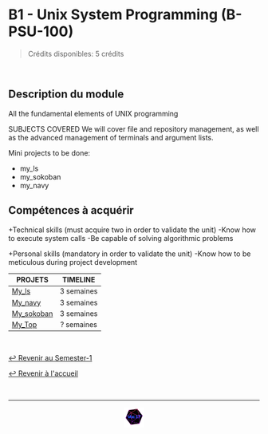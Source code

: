 # B1 - Unix System Programming  (B-PSU-100)

> Crédits disponibles: 5 crédits
<br>

## Description du module
All the fundamental elements of UNIX programming

SUBJECTS COVERED
We will cover file and repository management, as well as the advanced management of terminals and argument lists. 

Mini projects to be done:
- my_ls
- my_sokoban
- my_navy

## Compétences à acquérir
+Technical skills (must acquire two in order to validate the unit)
-Know how to execute system calls
-Be capable of solving algorithmic problems

+Personal skills (mandatory in order to validate the unit)
-Know how to be meticulous during project development
<br>


<table align="center">
    <thead>
        <tr>
            <th>PROJETS</th>
            <th>TIMELINE</th>
        </tr>
    </thead>
    <tbody>
        <tr>
            <td><a href="https://github.com/Studio-17/Epitech-Subjects/tree/main/Semester-1/B-PSU-100/My_ls/">My_ls</a></td>
            <td align="center">3 semaines</td>
        </tr>
        <tr>
            <td><a href="https://github.com/Studio-17/Epitech-Subjects/tree/main/Semester-1/B-PSU-100/My_navy/">My_navy</a></td>
            <td align="center">3 semaines</td>
        </tr>
        <tr>
            <td><a href="https://github.com/Studio-17/Epitech-Subjects/tree/main/Semester-1/B-PSU-100/My_sokoban/">My_sokoban</a></td>
            <td align="center">3 semaines</td>
        </tr>
        <tr>
            <td><a href="https://github.com/Studio-17/Epitech-Subjects/tree/main/Semester-1/B-PSU-100/My_Top/">My_Top</a></td>
            <td align="center">? semaines</td>
        </tr>
    </tbody>
</table>
<br>

[↩️ Revenir au Semester-1](https://github.com/Studio-17/Epitech-Subjects/tree/main/Semester-1)

[↩️ Revenir à l'accueil](https://github.com/Studio-17/Epitech-Subjects)

<br>

---

<div align="center">

<a href="https://github.com/Studio-17" target="_blank"><img src="../../assets/voc17.gif" width="40"></a>

</div>
